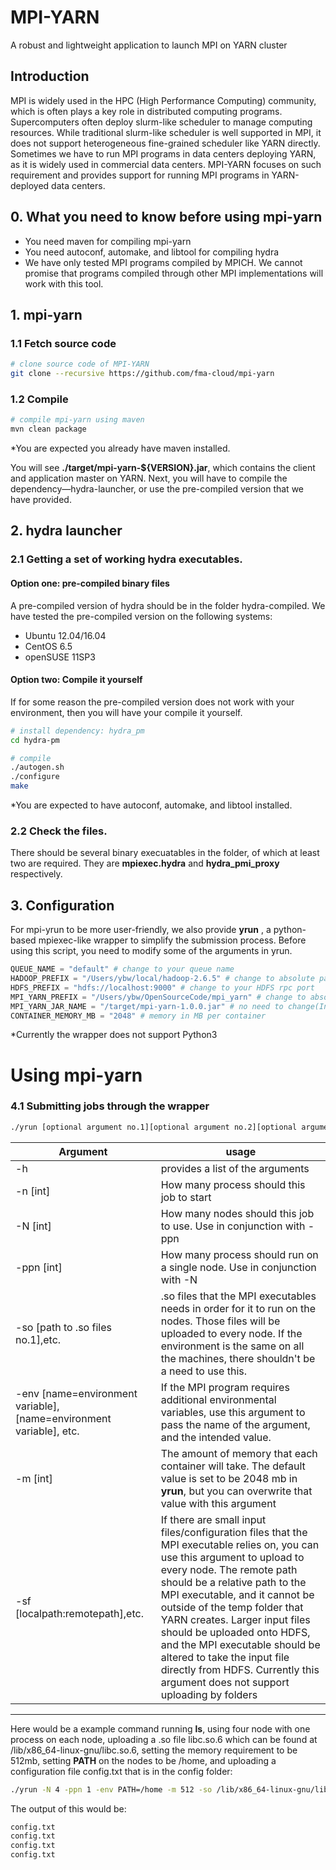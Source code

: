 MPI-YARN
===============

A robust and lightweight application to launch MPI on YARN cluster

## Introduction

MPI is widely used in the HPC (High Performance Computing) community, which is often plays a key role in distributed computing programs. Supercomputers often deploy slurm-like scheduler to manage computing resources. While traditional slurm-like scheduler is well supported in MPI, it does not support heterogeneous fine-grained scheduler like YARN directly. Sometimes we have to run MPI programs in data centers deploying YARN, as it is widely used in commercial data centers. MPI-YARN focuses on such requirement and provides support for running MPI programs in YARN-deployed data centers.

## 0. What you need to know before using mpi-yarn
 - You need maven for compiling mpi-yarn
 - You need autoconf, automake, and libtool for compiling hydra
 - We have only tested MPI programs compiled by MPICH. We cannot promise that programs compiled through other MPI implementations will work with this tool.

## 1. mpi-yarn
### 1.1 Fetch source code

```bash
# clone source code of MPI-YARN
git clone --recursive https://github.com/fma-cloud/mpi-yarn
```

### 1.2 Compile

```bash
# compile mpi-yarn using maven
mvn clean package
```
*You are expected you already have maven installed. 

You will see **./target/mpi-yarn-${VERSION}.jar**, which contains the client and application master on YARN. Next, you will have to compile the dependency—hydra-launcher, or use the pre-compiled version that we have provided. 

## 2. hydra launcher
### 2.1 Getting a set of working hydra executables. 
#### Option one:  pre-compiled binary files
A pre-compiled version of hydra should be in the folder hydra-compiled. We have tested the pre-compiled version on the following systems:

 - Ubuntu 12.04/16.04
 - CentOS 6.5
 - openSUSE 11SP3

#### Option two: Compile it yourself
If for some reason the pre-compiled version does not work with your environment, then you will have your compile it yourself. 
```bash
# install dependency: hydra_pm
cd hydra-pm

# compile
./autogen.sh
./configure
make
```
*You are expected to have autoconf, automake, and libtool installed. 

### 2.2 Check the files.

There should be several binary execuatables in the folder, of which at least two are required. They are **mpiexec.hydra** and **hydra_pmi_proxy** respectively.

## 3. Configuration

For mpi-yrun to be more user-friendly, we also provide **yrun** , a python-based mpiexec-like wrapper to simplify the submission process. Before using this script, you need to modify some of the arguments in yrun. 

```python
QUEUE_NAME = "default" # change to your queue name
HADOOP_PREFIX = "/Users/ybw/local/hadoop-2.6.5" # change to absolute path of hadoop
HDFS_PREFIX = "hdfs://localhost:9000" # change to your HDFS rpc port
MPI_YARN_PREFIX = "/Users/ybw/OpenSourceCode/mpi_yarn" # change to absolute path of mpi-yarn
MPI_YARN_JAR_NAME = "/target/mpi-yarn-1.0.0.jar" # no need to change(In the future you might have to change the version number)
CONTAINER_MEMORY_MB = "2048" # memory in MB per container
```
*Currently the wrapper does not support Python3

# Using mpi-yarn
### 4.1 Submitting jobs through the wrapper
```bash
./yrun [optional argument no.1][optional argument no.2][optional argument no.3]…[optional argument no. N] [location of the MPI executable and its argument] 
```

|  Argument | usage  |
|-------------|-------------|
|-h   |provides a list of the arguments   |
|-n [int]|How many process should this job to start|
|-N  [int] |How many nodes should this job to use. Use in conjunction with -ppn   |
|-ppn [int]   |How many process should run on a single node. Use in conjunction with -N   |
| -so [path to .so files no.1],etc.   |.so files that the MPI executables needs in order for it to run on the nodes. Those files will be uploaded to every node. If the environment is the same on all the machines, there shouldn't be a need to use this.  |
|-env [name=environment variable], [name=environment variable], etc. |If the MPI program requires additional environmental variables, use this argument to pass the name of the argument, and the intended value.|
|-m [int]|The amount of memory that each container will take. The default value is set to be 2048 mb in **yrun**, but you can overwrite that value with this argument|
|-sf [localpath:remotepath],etc.|If there are small input files/configuration files that the MPI executable relies on, you can use this argument to upload to every node. The remote path should be a relative path to the MPI executable, and it cannot be outside of the temp folder that YARN creates. Larger input files should be uploaded onto HDFS, and the MPI executable should be altered to take the input file directly from HDFS. Currently this argument does not support uploading by folders|


----------
Here would be a example command running **ls**, using four node with one process on each node, uploading a .so file libc.so.6 which can be found at /lib/x86_64-linux-gnu/libc.so.6, setting the memory requirement to be 512mb, setting **PATH** on the nodes to be /home, and uploading a configuration file config.txt that is in the config folder:

```bash
./yrun -N 4 -ppn 1 -env PATH=/home -m 512 -so /lib/x86_64-linux-gnu/libc.so.6 -sf /home/TJGuo/config.txt:config/config.txt /bin/ls config/
```
The output of this would be:
```bash
config.txt
config.txt
config.txt
config.txt
```


